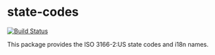 # state-codes

[![Build Status](https://travis-ci.org/acamino/state-codes.svg?branch=master)](https://travis-ci.org/acamino/state-codes)

This package provides the ISO 3166-2:US state codes and i18n names.
